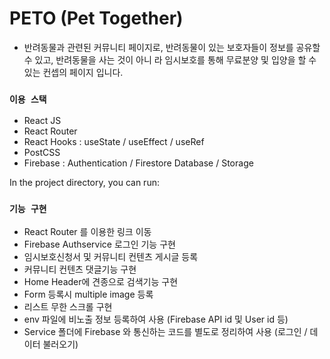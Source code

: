 # PETO (Pet Together)
- 반려동물과 관련된 커뮤니티 페이지로, 반려동물이 있는 보호자들이 정보를 공유할 수 있고, 반려동물을 사는 것이 아니
라 임시보호를 통해 무료분양 및 입양을 할 수 있는 컨셉의 페이지 입니다.

### `이용 스택`
- React JS
- React Router
- React Hooks : useState / useEffect / useRef
- PostCSS
- Firebase : Authentication / Firestore Database / Storage


In the project directory, you can run:

### `기능 구현`

- React Router 를 이용한 링크 이동
- Firebase Authservice 로그인 기능 구현
- 임시보호신청서 및 커뮤니티 컨텐츠 게시글 등록 
- 커뮤니티 컨텐츠 댓글기능 구현
- Home Header에 견종으로 검색기능 구현
- Form 등록시 multiple image 등록 
- 리스트 무한 스크롤 구현
- env 파일에 비노출 정보 등록하여 사용 (Firebase API id 및 User id 등)
- Service 폴더에 Firebase 와 통신하는 코드를 별도로 정리하여 사용 (로그인 / 데이터 불러오기)

